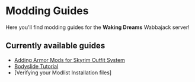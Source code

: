 # Modding Guides

Here you'll find modding guides for the **Waking Dreams** Wabbajack server!

## Currently available guides

- [Adding Armor Mods for Skyrim Outfit System](https://github.com/Oghma-Infinium/Modding-Guides/blob/main/tutorials/Armor%20mods%20for%20Skyrim%20Outfit%20System.md)
- [Bodyslide Tutorial](https://github.com/Oghma-Infinium/Modding-Guides/blob/main/tutorials/Bodyslide%20Tutorial.md)
- [Verifying your Modlist Installation files]